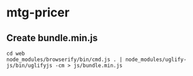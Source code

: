 # mtg-pricer

## Create bundle.min.js

    cd web
    node_modules/browserify/bin/cmd.js . | node_modules/uglify-js/bin/uglifyjs -cm > js/bundle.min.js
